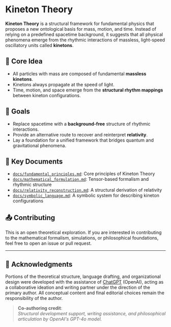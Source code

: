# Kineton Theory

**Kineton Theory** is a structural framework for fundamental physics that proposes a new ontological basis for mass, motion, and time. Instead of relying on a predefined spacetime background, it suggests that all physical phenomena emerge from the rhythmic interactions of massless, light-speed oscillatory units called **kinetons**.

## 🌌 Core Idea

- All particles with mass are composed of fundamental **massless kinetons**.
- Kinetons always propagate at the speed of light.
- Time, motion, and space emerge from the **structural rhythm mappings** between kineton configurations.

## 🧭 Goals

- Replace spacetime with a **background-free** structure of rhythmic interactions.
- Provide an alternative route to recover and reinterpret **relativity**.
- Lay a foundation for a unified framework that bridges quantum and gravitational phenomena.

## 📘 Key Documents

- [`docs/fundamental_principles.md`](docs/fundamental_principles.md): Core principles of Kineton Theory
- [`docs/mathematical_formulation.md`](docs/mathematical_formulation.md): Tensor-based formalism and rhythmic structure
- [`docs/relativity_reconstruction.md`](docs/relativity_reconstruction.md): A structural derivation of relativity
- [`docs/symbolic_language.md`](docs/symbolic_language.md): A symbolic system for describing kineton configurations

## 📤 Contributing

This is an open theoretical exploration. If you are interested in contributing to the mathematical formalism, simulations, or philosophical foundations, feel free to open an issue or pull request.

---

## 📘 Acknowledgments

Portions of the theoretical structure, language drafting, and organizational design were developed with the assistance of [ChatGPT](https://openai.com/chatgpt) (OpenAI), acting as a collaborative ideation and writing partner under the direction of the primary author. All conceptual content and final editorial choices remain the responsibility of the author.

> **Co-authoring credit**:  
> *Structural development support, writing assistance, and philosophical articulation by OpenAI's GPT-4o model.*
